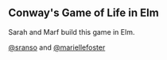 ## Conway's Game of Life in Elm
Sarah and Marf build this game in Elm.

[@sranso](https://github.com/sranso) and [@mariellefoster](https://github.com/mariellefoster)
